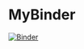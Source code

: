 # MyBinder

[![Binder](https://mybinder.org/badge_logo.svg)](https://mybinder.org/v2/gh/cwmima/MyBinder/master) 

